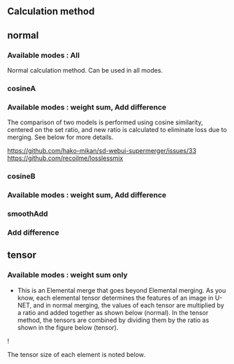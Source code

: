 ## Calculation method

## normal
### Available modes : All
Normal calculation method. Can be used in all modes.

### cosineA
### Available modes : weight sum, Add difference

The comparison of two models is performed using cosine similarity, centered on the set ratio, and new ratio is calculated to eliminate loss due to merging. See below for more details.

https://github.com/hako-mikan/sd-webui-supermerger/issues/33
https://github.com/recoilme/losslessmix

### cosineB
### Available modes : weight sum, Add difference

### smoothAdd
### Add difference

## tensor
### Available modes : weight sum only
- This is an Elemental merge that goes beyond Elemental merging.
As you know, each elemental tensor determines the features of an image in U-NET, and in normal merging, the values of each tensor are multiplied by a ratio and added together as shown below (normal). In the tensor method, the tensors are combined by dividing them by the ratio as shown in the figure below (tensor).

! [](https://github.com/hako-mikan/sd-webui-supermerger/blob/images/tensor.jpg)


The tensor size of each element is noted below.